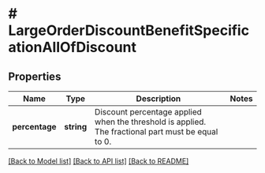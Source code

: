 # # LargeOrderDiscountBenefitSpecificationAllOfDiscount

## Properties

Name | Type | Description | Notes
------------ | ------------- | ------------- | -------------
**percentage** | **string** | Discount percentage applied when the threshold is applied. The fractional part must be equal to 0. |

[[Back to Model list]](../../README.md#models) [[Back to API list]](../../README.md#endpoints) [[Back to README]](../../README.md)
